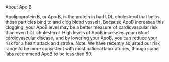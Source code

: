 ﻿About Apo B

Apolipoprotein B, or Apo B, is the protein in bad LDL cholesterol that helps these particles bind to and clog blood vessels. Because ApoB increases
this clogging, your ApoB level may be a better measure of cardiovascular risk than even LDL cholesterol. High levels of ApoB increases your risk of
cardiovascular disease, and by lowering your ApoB, you can reduce your risk for a heart attack and stroke. Note: We have recently adjusted our risk
range to be more consistent with most national laboratories, though some labs recommend ApoB to be less than 60.
